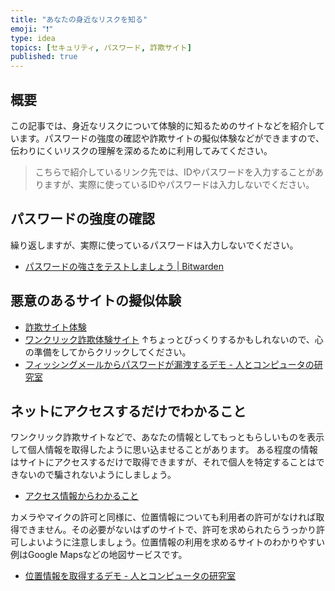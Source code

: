 ```yaml
---
title: "あなたの身近なリスクを知る"
emoji: "❗️"
type: idea
topics: [セキュリティ, パスワード, 詐欺サイト]
published: true
---
```

## 概要
この記事では、身近なリスクについて体験的に知るためのサイトなどを紹介しています。パスワードの強度の確認や詐欺サイトの擬似体験などができますので、伝わりにくいリスクの理解を深めるために利用してみてください。

> こちらで紹介しているリンク先では、IDやパスワードを入力することがありますが、実際に使っているIDやパスワードは入力しないでください。

## パスワードの強度の確認
繰り返しますが、実際に使っているパスワードは入力しないでください。
- [パスワードの強さをテストしましょう | Bitwarden](https://bitwarden.com/ja-jp/password-strength/#Password-Strength-Testing-Tool)

## 悪意のあるサイトの擬似体験
- [詐欺サイト体験](https://techno-kuro.com/phishingSiteDemo/)
- [ワンクリック詐欺体験サイト](https://www2.kanazawa-it.ac.jp/kitsec/Game/one-click/alert.html)
↑ちょっとびっくりするかもしれないので、心の準備をしてからクリックしてください。
- [フィッシングメールからパスワードが漏洩するデモ - 人とコンピュータの研究室](https://crssrds.jp/lab/phishing/)

## ネットにアクセスするだけでわかること
ワンクリック詐欺サイトなどで、あなたの情報としてもっともらしいものを表示して個人情報を取得したように思い込ませることがあります。
ある程度の情報はサイトにアクセスするだけで取得できますが、それで個人を特定することはできないので騙されないようにしましょう。

- [アクセス情報からわかること](https://www.cman.jp/network/support/go_access.cgi)

カメラやマイクの許可と同様に、位置情報についても利用者の許可がなければ取得できません。その必要がないはずのサイトで、許可を求められたらうっかり許可しよいように注意しましょう。位置情報の利用を求めるサイトのわかりやすい例はGoogle Mapsなどの地図サービスです。

- [位置情報を取得するデモ - 人とコンピュータの研究室](https://crssrds.jp/lab/location/)